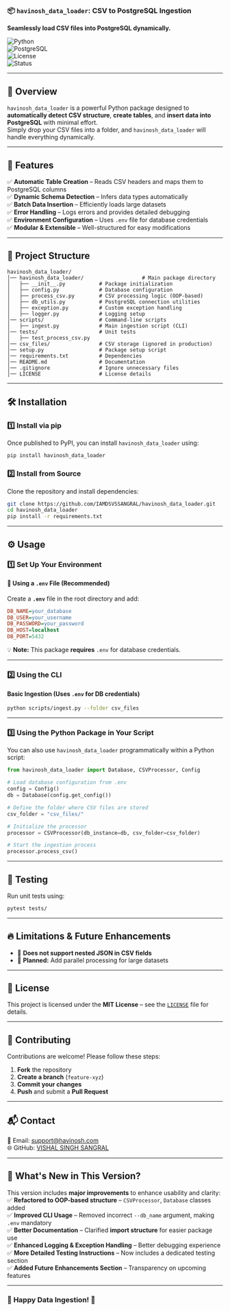 ### 📦 `havinosh_data_loader`: CSV to PostgreSQL Ingestion  
**Seamlessly load CSV files into PostgreSQL dynamically.**  

![Python](https://img.shields.io/badge/Python-3.7%2B-blue)  
![PostgreSQL](https://img.shields.io/badge/PostgreSQL-Supported-green)  
![License](https://img.shields.io/badge/License-MIT-yellowgreen)  
![Status](https://img.shields.io/badge/Status-Active-brightgreen)  

---

## 🚀 Overview  
`havinosh_data_loader` is a powerful Python package designed to **automatically detect CSV structure**, **create tables**, and **insert data into PostgreSQL** with minimal effort.  
Simply drop your CSV files into a folder, and `havinosh_data_loader` will handle everything dynamically.  

---

## 📌 Features  
✅ **Automatic Table Creation** – Reads CSV headers and maps them to PostgreSQL columns  
✅ **Dynamic Schema Detection** – Infers data types automatically  
✅ **Batch Data Insertion** – Efficiently loads large datasets  
✅ **Error Handling** – Logs errors and provides detailed debugging  
✅ **Environment Configuration** – Uses `.env` file for database credentials  
✅ **Modular & Extensible** – Well-structured for easy modifications  

---

## 📂 Project Structure  
```
havinosh_data_loader/
│── havinosh_data_loader/                   # Main package directory
│   ├── __init__.py           # Package initialization
│   ├── config.py             # Database configuration
│   ├── process_csv.py        # CSV processing logic (OOP-based)
│   ├── db_utils.py           # PostgreSQL connection utilities
│   ├── exception.py          # Custom exception handling
│   ├── logger.py             # Logging setup
│── scripts/                  # Command-line scripts
│   ├── ingest.py             # Main ingestion script (CLI)
│── tests/                    # Unit tests
│   ├── test_process_csv.py
│── csv_files/                # CSV storage (ignored in production)
│── setup.py                  # Package setup script
│── requirements.txt          # Dependencies
│── README.md                 # Documentation
│── .gitignore                # Ignore unnecessary files
│── LICENSE                   # License details
```

---

## 🛠 Installation  

### **1️⃣ Install via pip**  
Once published to PyPI, you can install `havinosh_data_loader` using:  
```sh
pip install havinosh_data_loader
```

### **2️⃣ Install from Source**  
Clone the repository and install dependencies:  
```sh
git clone https://github.com/IAMDSVSSANGRAL/havinosh_data_loader.git  
cd havinosh_data_loader  
pip install -r requirements.txt  
```

---

## ⚙ Usage  

### **1️⃣ Set Up Your Environment**  
#### 🔹 **Using a `.env` File** (Recommended)  
Create a **`.env`** file in the root directory and add:  
```ini
DB_NAME=your_database
DB_USER=your_username
DB_PASSWORD=your_password
DB_HOST=localhost
DB_PORT=5432
```

💡 **Note:** This package **requires** `.env` for database credentials.

---

### **2️⃣ Using the CLI**  
#### **Basic Ingestion (Uses `.env` for DB credentials)**  
```sh
python scripts/ingest.py --folder csv_files
```

---

### **3️⃣ Using the Python Package in Your Script**  
You can also use `havinosh_data_loader` programmatically within a Python script:

```python
from havinosh_data_loader import Database, CSVProcessor, Config

# Load database configuration from .env
config = Config()
db = Database(config.get_config())

# Define the folder where CSV files are stored
csv_folder = "csv_files/"

# Initialize the processor
processor = CSVProcessor(db_instance=db, csv_folder=csv_folder)

# Start the ingestion process
processor.process_csv()
```

---

## 🧪 Testing  
Run unit tests using:  
```sh
pytest tests/
```

---

## 🔥 Limitations & Future Enhancements  
- 🚧 **Does not support nested JSON in CSV fields**  
- 🚀 **Planned:** Add parallel processing for large datasets  

---

## 📜 License  
This project is licensed under the **MIT License** – see the [`LICENSE`](LICENSE) file for details.  

---

## 🤝 Contributing  
Contributions are welcome! Please follow these steps:  
1. **Fork** the repository  
2. **Create a branch** (`feature-xyz`)  
3. **Commit your changes**  
4. **Push** and submit a **Pull Request**  

---

## 📬 Contact  
📧 Email: support@havinosh.com  
🌐 GitHub: [VISHAL SINGH SANGRAL](https://github.com/IAMDSVSSANGRAL)  

---

## 🔹 What's New in This Version?  
This version includes **major improvements** to enhance usability and clarity:  
✅ **Refactored to OOP-based structure** – `CSVProcessor`, `Database` classes added  
✅ **Improved CLI Usage** – Removed incorrect `--db_name` argument, making `.env` mandatory  
✅ **Better Documentation** – Clarified **import structure** for easier package use  
✅ **Enhanced Logging & Exception Handling** – Better debugging experience  
✅ **More Detailed Testing Instructions** – Now includes a dedicated testing section  
✅ **Added Future Enhancements Section** – Transparency on upcoming features  

---

### 🚀 **Happy Data Ingestion!** 🎉  
